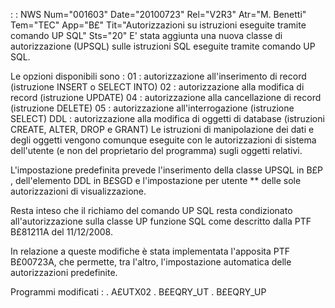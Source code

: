  :  : NWS Num="001603" Date="20100723" Rel="V2R3" Atr="M. Benetti" Tem="TEC" App="B£" Tit="Autorizzazioni su istruzioni eseguite tramite     comando UP SQL" Sts="20"
E' stata aggiunta una nuova classe di autorizzazione (UPSQL) sulle istruzioni SQL eseguite tramite comando UP SQL.

Le opzioni disponibili sono : 
01  :  autorizzazione all'inserimento di record (istruzione INSERT o SELECT INTO)
02  :  autorizzazione alla modifica di record (istruzione UPDATE)
04  :  autorizzazione alla cancellazione di record (istruzione DELETE)
05  :  autorizzazione all'interrogazione (istruzione SELECT)
DDL :  autorizzazione alla modifica di oggetti di database (istruzioni CREATE, ALTER, DROP e GRANT) 
Le istruzioni di manipolazione dei dati e degli oggetti vengono comunque eseguite con le autorizzazioni di sistema dell'utente (e non del proprietario del programma) sugli oggetti relativi.

L'impostazione predefinita prevede l'inserimento della classe UPSQL in B£P , dell'elemento DDL in B£SGD e l'impostazione per utente \*\* delle sole autorizzazioni di visualizzazione.

Resta inteso che il richiamo del comando UP SQL resta condizionato all'autorizzazione sulla classe UP funzione SQL come descritto dalla PTF B£81211A del 11/12/2008.

 In relazione a queste modifiche è stata implementata l'apposita PTF B£00723A, che permette, tra  l'altro, l'impostazione automatica delle autorizzazioni predefinite.

Programmi modificati : 
. A£UTX02
. B£EQRY_UT
. B£EQRY_UP
